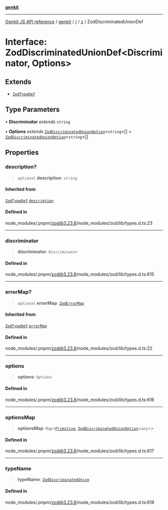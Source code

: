 [**genkit**](../../../README.md)

***

[Genkit JS API reference](../../../../README.md) / [genkit](../../../README.md) / [/](../../../README.md) / [z](../README.md) / ZodDiscriminatedUnionDef

# Interface: ZodDiscriminatedUnionDef\<Discriminator, Options\>

## Extends

- [`ZodTypeDef`](ZodTypeDef.md)

## Type Parameters

• **Discriminator** *extends* `string`

• **Options** *extends* [`ZodDiscriminatedUnionOption`](../type-aliases/ZodDiscriminatedUnionOption.md)\<`string`\>[] = [`ZodDiscriminatedUnionOption`](../type-aliases/ZodDiscriminatedUnionOption.md)\<`string`\>[]

## Properties

### description?

> `optional` **description**: `string`

#### Inherited from

[`ZodTypeDef`](ZodTypeDef.md).[`description`](ZodTypeDef.md#description)

#### Defined in

node\_modules/.pnpm/zod@3.23.8/node\_modules/zod/lib/types.d.ts:23

***

### discriminator

> **discriminator**: `Discriminator`

#### Defined in

node\_modules/.pnpm/zod@3.23.8/node\_modules/zod/lib/types.d.ts:615

***

### errorMap?

> `optional` **errorMap**: [`ZodErrorMap`](../type-aliases/ZodErrorMap.md)

#### Inherited from

[`ZodTypeDef`](ZodTypeDef.md).[`errorMap`](ZodTypeDef.md#errormap)

#### Defined in

node\_modules/.pnpm/zod@3.23.8/node\_modules/zod/lib/types.d.ts:22

***

### options

> **options**: `Options`

#### Defined in

node\_modules/.pnpm/zod@3.23.8/node\_modules/zod/lib/types.d.ts:616

***

### optionsMap

> **optionsMap**: `Map`\<[`Primitive`](../type-aliases/Primitive.md), [`ZodDiscriminatedUnionOption`](../type-aliases/ZodDiscriminatedUnionOption.md)\<`any`\>\>

#### Defined in

node\_modules/.pnpm/zod@3.23.8/node\_modules/zod/lib/types.d.ts:617

***

### typeName

> **typeName**: [`ZodDiscriminatedUnion`](../enumerations/ZodFirstPartyTypeKind.md#zoddiscriminatedunion)

#### Defined in

node\_modules/.pnpm/zod@3.23.8/node\_modules/zod/lib/types.d.ts:618
